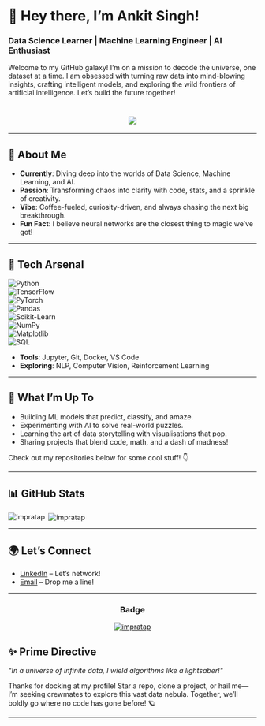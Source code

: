
# 🚀 Hey there, I’m Ankit Singh!  
### Data Science Learner | Machine Learning Engineer | AI Enthusiast  

Welcome to my GitHub galaxy! I’m on a mission to decode the universe, one dataset at a time. I am obsessed with turning raw data into mind-blowing insights, crafting intelligent models, and exploring the wild frontiers of artificial intelligence. Let’s build the future together!  

<h1 align="center">
 <img src="https://user-images.githubusercontent.com/33418077/132952401-1b7e9273-8159-4d11-a66a-30724d983342.png" />
</h1>



---

## 🌌 About Me  
- **Currently**: Diving deep into the worlds of Data Science, Machine Learning, and AI.  
- **Passion**: Transforming chaos into clarity with code, stats, and a sprinkle of creativity.  
- **Vibe**: Coffee-fueled, curiosity-driven, and always chasing the next big breakthrough.  
- **Fun Fact**: I believe neural networks are the closest thing to magic we’ve got!  

---

## 🔧 Tech Arsenal  
![Python](https://img.shields.io/badge/Python-3776AB?style=flat&logo=python&logoColor=white)  
![TensorFlow](https://img.shields.io/badge/TensorFlow-FF6F00?style=flat&logo=tensorflow&logoColor=white)  
![PyTorch](https://img.shields.io/badge/PyTorch-EE4C2C?style=flat&logo=pytorch&logoColor=white)  
![Pandas](https://img.shields.io/badge/Pandas-150458?style=flat&logo=pandas&logoColor=white)  
![Scikit-Learn](https://img.shields.io/badge/Scikit--Learn-F7931E?style=flat&logo=scikit-learn&logoColor=white)  
![NumPy](https://img.shields.io/badge/NumPy-013243?style=flat&logo=numpy&logoColor=white)  
![Matplotlib](https://img.shields.io/badge/Matplotlib-11557C?style=flat&logo=matplotlib&logoColor=white)  
![SQL](https://img.shields.io/badge/SQL-4479A1?style=flat&logo=postgresql&logoColor=white)  

- **Tools**: Jupyter, Git, Docker, VS Code  
- **Exploring**: NLP, Computer Vision, Reinforcement Learning  

---

## 🌟 What I’m Up To  
- Building ML models that predict, classify, and amaze.  
- Experimenting with AI to solve real-world puzzles.  
- Learning the art of data storytelling with visualisations that pop.  
- Sharing projects that blend code, math, and a dash of madness!  

Check out my repositories below for some cool stuff! 👇  

---

## 📊 GitHub Stats  
<p><img align="left" src="https://github-readme-stats.vercel.app/api/top-langs?username=impratap&show_icons=true&locale=en&layout=compact" alt="impratap" /></p>

<p>&nbsp;<img align="center" src="https://github-readme-stats.vercel.app/api?username=impratap&show_icons=true&locale=en" alt="impratap" /></p>


---

## 🌍 Let’s Connect  
- [LinkedIn](https://www.linkedin.com/in/[a4pratapsingh]) – Let’s network!  
- [Email](mailto:[ankitpratapsingh333@gmail.com]) – Drop me a line!  

---


<h3 align="center"> Badge</h3>

<p align="center"> <a href="https://github.com/ryo-ma/github-profile-trophy"><img src="https://github-profile-trophy.vercel.app/?username=impratap" alt="impratap" /></a> </p>


## ✨ Prime Directive  
*"In a universe of infinite data, I wield algorithms like a lightsaber!"*  

Thanks for docking at my profile! Star a repo, clone a project, or hail me—I’m seeking crewmates to explore this vast data nebula. Together, we’ll boldly go where no code has gone before! 🪐  

---








<!---<h3 align="center">Connect with me:</h3>
<p align="center">
<a href="https://linkedin.com/in/https://www.linkedin.com/in/a4pratapsingh/" target="blank"><img align="center" src="https://raw.githubusercontent.com/rahuldkjain/github-profile-readme-generator/master/src/images/icons/Social/linked-in-alt.svg" alt="https://www.linkedin.com/in/a4pratapsingh/" height="30" width="40" /></a>
<a href="https://instagram.com/https://www.instagram.com/a4pratapsingh/" target="blank"><img align="center" src="https://raw.githubusercontent.com/rahuldkjain/github-profile-readme-generator/master/src/images/icons/Social/instagram.svg" alt="https://www.instagram.com/a4pratapsingh/" height="30" width="40" /></a>
</p>

<h3 align="center">Languages and Tools:</h3>
<p align="center"> <a href="https://getbootstrap.com" target="_blank"> <img src="https://raw.githubusercontent.com/devicons/devicon/master/icons/bootstrap/bootstrap-plain-wordmark.svg" alt="bootstrap" width="40" height="40"/> </a> <a href="https://www.w3schools.com/css/" target="_blank"> <img src="https://raw.githubusercontent.com/devicons/devicon/master/icons/css3/css3-original-wordmark.svg" alt="css3" width="40" height="40"/> </a> <a href="https://www.djangoproject.com/" target="_blank"> <img src="https://raw.githubusercontent.com/devicons/devicon/master/icons/django/django-original.svg" alt="django" width="40" height="40"/> </a> <a href="https://git-scm.com/" target="_blank"> <img src="https://www.vectorlogo.zone/logos/git-scm/git-scm-icon.svg" alt="git" width="40" height="40"/> </a> <a href="https://heroku.com" target="_blank"> <img src="https://www.vectorlogo.zone/logos/heroku/heroku-icon.svg" alt="heroku" width="40" height="40"/> </a> <a href="https://www.w3.org/html/" target="_blank"> <img src="https://raw.githubusercontent.com/devicons/devicon/master/icons/html5/html5-original-wordmark.svg" alt="html5" width="40" height="40"/> </a> <a href="https://www.mysql.com/" target="_blank"> <img src="https://raw.githubusercontent.com/devicons/devicon/master/icons/mysql/mysql-original-wordmark.svg" alt="mysql" width="40" height="40"/> </a> <a href="https://www.postgresql.org" target="_blank"> <img src="https://raw.githubusercontent.com/devicons/devicon/master/icons/postgresql/postgresql-original-wordmark.svg" alt="postgresql" width="40" height="40"/> </a> <a href="https://www.python.org" target="_blank"> <img src="https://raw.githubusercontent.com/devicons/devicon/master/icons/python/python-original.svg" alt="python" width="40" height="40"/> </a> <a href="https://www.tensorflow.org" target="_blank"> <img src="https://www.vectorlogo.zone/logos/tensorflow/tensorflow-icon.svg" alt="tensorflow" width="40" height="40"/> </a> </p>

<p><img align="left" src="https://github-readme-stats.vercel.app/api/top-langs?username=impratap&show_icons=true&locale=en&layout=compact" alt="impratap" /></p>






## 🔥 Featured Projects  
- **[Project 1 Name]**: A wild ride into [brief description] using [tech stack]. [Link to repo]  
- **[Project 2 Name]**: Unleashing [brief description] with [tech stack]. [Link to repo]  
- **More to come**: Stay tuned for epic updates!  






<p>&nbsp;<img align="center" src="https://github-readme-stats.vercel.app/api?username=impratap&show_icons=true&locale=en" alt="impratap" /></p>

impratap/impratap is a ✨ special ✨ repository because its `README.md` (this file) appears on your GitHub profile.
You can click the Preview link to take a look at your changes.
--->
